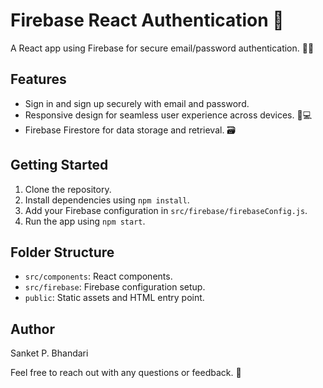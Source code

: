 # Firebase React Authentication 🚀

A React app using Firebase for secure email/password authentication. 🔐✨

## Features
- Sign in and sign up securely with email and password.
- Responsive design for seamless user experience across devices. 📱💻
- Firebase Firestore for data storage and retrieval. 🗃️

## Getting Started
1. Clone the repository.
2. Install dependencies using `npm install`.
3. Add your Firebase configuration in `src/firebase/firebaseConfig.js`.
4. Run the app using `npm start`.

## Folder Structure
- `src/components`: React components.
- `src/firebase`: Firebase configuration setup.
- `public`: Static assets and HTML entry point.

## Author
Sanket P. Bhandari

Feel free to reach out with any questions or feedback. 📧
